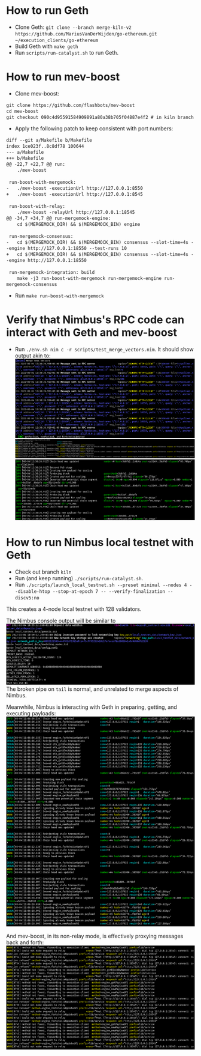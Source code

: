 # How to run Geth

- Clone Geth: `git clone --branch merge-kiln-v2 https://github.com/MariusVanDerWijden/go-ethereum.git ~/execution_clients/go-ethereum`
- Build Geth with `make geth`
- Run `scripts/run-catalyst.sh` to run Geth.

# How to run mev-boost

- Clone mev-boost:
```
git clone https://github.com/flashbots/mev-boost
cd mev-boost
git checkout 090c4d95591584909891a80a38b705f04887e4f2 # in kiln branch
```
- Apply the following patch to keep consistent with port numbers:
```
diff --git a/Makefile b/Makefile
index 1ce023f..8c8df78 100644
--- a/Makefile
+++ b/Makefile
@@ -22,7 +22,7 @@ run:
 	./mev-boost
 
 run-boost-with-mergemock:
-	./mev-boost -executionUrl http://127.0.0.1:8550
+	./mev-boost -executionUrl http://127.0.0.1:8545
 
 run-boost-with-relay:
 	./mev-boost -relayUrl http://127.0.0.1:18545
@@ -34,7 +34,7 @@ run-mergemock-engine:
 	cd $(MERGEMOCK_DIR) && $(MERGEMOCK_BIN) engine
 
 run-mergemock-consensus:
-	cd $(MERGEMOCK_DIR) && $(MERGEMOCK_BIN) consensus --slot-time=4s --engine http://127.0.0.1:18550 --test-runs 10
+	cd $(MERGEMOCK_DIR) && $(MERGEMOCK_BIN) consensus --slot-time=4s --engine http://127.0.0.1:18550
 
 run-mergemock-integration: build
 	make -j3 run-boost-with-mergemock run-mergemock-engine run-mergemock-consensus
```
- Run `make run-boost-with-mergemock`

# Verify that Nimbus's RPC code can interact with Geth and mev-boost

- Run `./env.sh nim c -r scripts/test_merge_vectors.nim`. It should show output akin to:
![./kiln_geth_mev_boost_merge_test_vectors.png](./kiln_geth_mev_boost_merge_test_vectors.png)
![./kiln_geth_mev_boost_test_vectors_mev_boost.png](./kiln_geth_mev_boost_test_vectors_mev_boost.png)
![./kiln_geth_mev_boost_test_vectors_geth.png](./kiln_geth_mev_boost_test_vectors_geth.png)

# How to run Nimbus local testnet with Geth

- Check out branch `kiln`
- Run (and keep running) `./scripts/run-catalyst.sh`.
- Run `./scripts/launch_local_testnet.sh --preset minimal --nodes 4 --disable-htop --stop-at-epoch 7 -- --verify-finalization --discv5:no`

This creates a 4-node local testnet with 128 validators.

The Nimbus console output will be similar to
![./nimbus_localhost_run.png](./nimbus_localhost_run.png)
The broken pipe on `tail` is normal, and unrelated to merge aspects of Nimbus.

Meanwhile, Nimbus is interacting with Geth in preparing, getting, and executing payloads:
![./kiln_geth_logs.png](./kiln_geth_logs.png)

And mev-boost, in its non-relay mode, is effectively proxying messages back and forth:
![./kiln_mev_boost_logs.png](./kiln_mev_boost_logs.png)
